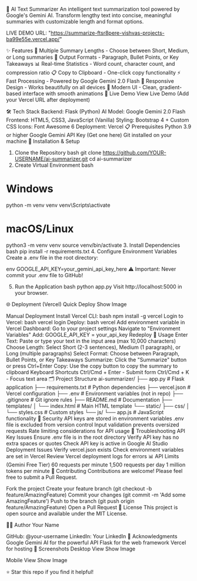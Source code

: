 🤖 AI Text Summarizer
An intelligent text summarization tool powered by Google's Gemini AI. Transform lengthy text into concise, meaningful summaries with customizable length and format options.

LIVE DEMO URL: "https://summarize-ftsr8pere-vishvas-projects-ba99e55e.vercel.app/"


✨ Features
🎯 Multiple Summary Lengths - Choose between Short, Medium, or Long summaries
📝 Output Formats - Paragraph, Bullet Points, or Key Takeaways
📊 Real-time Statistics - Word count, character count, and compression ratio
📋 Copy to Clipboard - One-click copy functionality
⚡ Fast Processing - Powered by Google Gemini 2.0 Flash
📱 Responsive Design - Works beautifully on all devices
🎨 Modern UI - Clean, gradient-based interface with smooth animations
🚀 Live Demo
View Live Demo (Add your Vercel URL after deployment)

🛠️ Tech Stack
Backend: Flask (Python)
AI Model: Google Gemini 2.0 Flash
Frontend: HTML5, CSS3, JavaScript (Vanilla)
Styling: Bootstrap 4 + Custom CSS
Icons: Font Awesome 6
Deployment: Vercel
📋 Prerequisites
Python 3.9 or higher
Google Gemini API Key (Get one here)
Git installed on your machine
🔧 Installation & Setup
1. Clone the Repository
bash
git clone https://github.com/YOUR-USERNAME/ai-summarizer.git
cd ai-summarizer
2. Create Virtual Environment
bash
# Windows
python -m venv venv
venv\Scripts\activate

# macOS/Linux
python3 -m venv venv
source venv/bin/activate
3. Install Dependencies
bash
pip install -r requirements.txt
4. Configure Environment Variables
Create a .env file in the root directory:

env
GOOGLE_API_KEY=your_gemini_api_key_here
⚠️ Important: Never commit your .env file to GitHub!

5. Run the Application
bash
python app.py
Visit http://localhost:5000 in your browser.

🌐 Deployment (Vercel)
Quick Deploy
Show Image

Manual Deployment
Install Vercel CLI:
bash
npm install -g vercel
Login to Vercel:
bash
vercel login
Deploy:
bash
vercel
Add environment variable in Vercel Dashboard:
Go to your project settings
Navigate to "Environment Variables"
Add: GOOGLE_API_KEY = your_api_key
Redeploy
📖 Usage
Enter Text: Paste or type your text in the input area (max 10,000 characters)
Choose Length: Select Short (2-3 sentences), Medium (1 paragraph), or Long (multiple paragraphs)
Select Format: Choose between Paragraph, Bullet Points, or Key Takeaways
Summarize: Click the "Summarize" button or press Ctrl+Enter
Copy: Use the copy button to copy the summary to clipboard
Keyboard Shortcuts
Ctrl/Cmd + Enter - Submit form
Ctrl/Cmd + K - Focus text area
🗂️ Project Structure
ai-summarizer/
├── app.py                      # Flask application
├── requirements.txt            # Python dependencies
├── vercel.json                # Vercel configuration
├── .env                       # Environment variables (not in repo)
├── .gitignore                 # Git ignore rules
├── README.md                  # Documentation
├── templates/
│   └── index.html             # Main HTML template
└── static/
    ├── css/
    │   └── styles.css         # Custom styles
    └── js/
        └── app.js             # JavaScript functionality
🔐 Security
API keys are stored in environment variables
.env file is excluded from version control
Input validation prevents oversized requests
Rate limiting considerations for API usage
🐛 Troubleshooting
API Key Issues
Ensure .env file is in the root directory
Verify API key has no extra spaces or quotes
Check API key is active in Google AI Studio
Deployment Issues
Verify vercel.json exists
Check environment variables are set in Vercel
Review Vercel deployment logs for errors
📊 API Limits (Gemini Free Tier)
60 requests per minute
1,500 requests per day
1 million tokens per minute
🤝 Contributing
Contributions are welcome! Please feel free to submit a Pull Request.

Fork the project
Create your feature branch (git checkout -b feature/AmazingFeature)
Commit your changes (git commit -m 'Add some AmazingFeature')
Push to the branch (git push origin feature/AmazingFeature)
Open a Pull Request
📝 License
This project is open source and available under the MIT License.

👨‍💻 Author
Your Name

GitHub: @your-username
LinkedIn: Your LinkedIn
🙏 Acknowledgments
Google Gemini AI for the powerful API
Flask for the web framework
Vercel for hosting
📸 Screenshots
Desktop View
Show Image

Mobile View
Show Image

⭐ Star this repo if you find it helpful!

